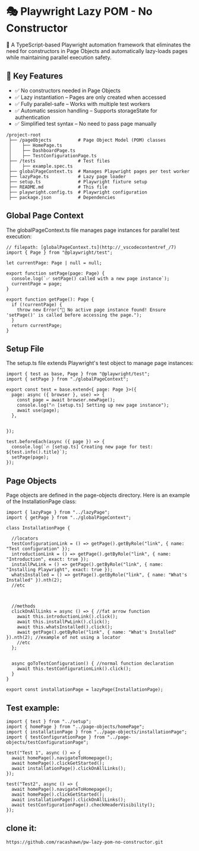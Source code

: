 
# 🎭 Playwright Lazy POM - No Constructor

🚀 A TypeScript-based Playwright automation framework that eliminates the need for constructors in Page Objects and automatically lazy-loads pages while maintaining parallel execution safety.

## 📌 Key Features

- ✅ No constructors needed in Page Objects
- ✅ Lazy instantiation – Pages are only created when accessed
- ✅ Fully parallel-safe – Works with multiple test workers
- ✅ Automatic session handling – Supports storageState for authentication
- ✅ Simplified test syntax – No need to pass page manually
```
/project-root
 ├── /pageObjects          # Page Object Model (POM) classes
 │    ├── HomePage.ts
 │    ├── DashboardPage.ts
 │    ├── TestConfigurationPage.ts
 ├── /tests                # Test files
 │    ├── example.spec.ts
 ├── globalPageContext.ts  # Manages Playwright pages per test worker
 ├── lazyPage.ts           # Lazy page loader
 ├── setup.ts              # Playwright fixture setup
 ├── README.md             # This file
 ├── playwright.config.ts  # Playwright configuration
 ├── package.json          # Dependencies
```

## Global Page Context
The globalPageContext.ts file manages page instances for parallel test execution:
```
// filepath: [globalPageContext.ts](http://_vscodecontentref_/7)
import { Page } from "@playwright/test";

let currentPage: Page | null = null;

export function setPage(page: Page) {
  console.log(`✅ setPage() called with a new page instance`);
  currentPage = page;
}

export function getPage(): Page {
  if (!currentPage) {
    throw new Error("🚨 No active page instance found! Ensure 'setPage()' is called before accessing the page.");
  }
  return currentPage;
}
```

## Setup File
The setup.ts file extends Playwright's test object to manage page instances:
```
import { test as base, Page } from "@playwright/test";
import { setPage } from "./globalPageContext";

export const test = base.extend<{ page: Page }>({
  page: async ({ browser }, use) => {
    const page = await browser.newPage();
    console.log("🔥 [setup.ts] Setting up new page instance");
    await use(page);
  },


});

test.beforeEach(async ({ page }) => {
  console.log(`🔥 [setup.ts] Creating new page for test: ${test.info().title}`);
  setPage(page);
});

```

## Page Objects
Page objects are defined in the page-objects directory. Here is an example of the InstallationPage class:
```
import { lazyPage } from "../lazyPage";
import { getPage } from "../globalPageContext";

class InstallationPage {

  //locators
  testConfigurationLink = () => getPage().getByRole("link", { name: "Test configuration" });
  introductionLink = () => getPage().getByRole("link", { name: "Introduction", exact: true });
  installPwLink = () => getPage().getByRole("link", { name: "Installing Playwright", exact: true });
  whatsInstalled = () => getPage().getByRole("link", { name: "What's Installed" }).nth(2);
  //etc



  //methods
  clickOnAllLinks = async () => { //fat arrow function
    await this.introductionLink().click();
    await this.installPwLink().click();
    await this.whatsInstalled().click();
    await getPage().getByRole("link", { name: "What's Installed" }).nth(2); //example of not using a locator
    //etc
  };


  async goToTestConfiguration() { //normal function declaration
    await this.testConfigurationLink().click();
  }
}

export const installationPage = lazyPage(InstallationPage);
```

## Test example:
```
import { test } from "../setup";
import { homePage } from "../page-objects/homePage";
import { installationPage } from "../page-objects/installationPage";
import { testConfigurationPage } from "../page-objects/testConfigurationPage";

test("Test 1", async () => {
  await homePage().navigateToHomepage();
  await homePage().clickGetStarted();
  await installationPage().clickOnAllLinks();
});

test("Test2", async () => {
  await homePage().navigateToHomepage();
  await homePage().clickGetStarted();
  await installationPage().clickOnAllLinks();
  await testConfigurationPage().checkHeaderVisibility();
});
```
## clone it:
```
https://github.com/racashawn/pw-lazy-pom-no-constructor.git
```

